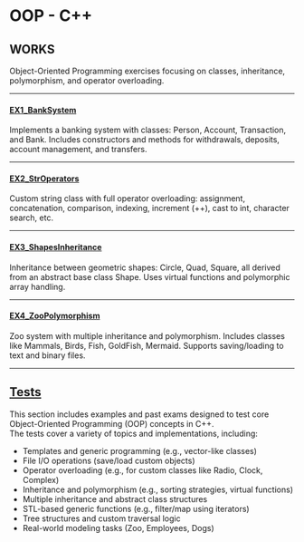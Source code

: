 # OOP - C++

## WORKS

Object-Oriented Programming exercises focusing on classes, inheritance, polymorphism, and operator overloading.

---

#### [EX1_BankSystem](#)  
Implements a banking system with classes: Person, Account, Transaction, and Bank. Includes constructors and methods for withdrawals, deposits, account management, and transfers.

---

#### [EX2_StrOperators](#)  
Custom string class with full operator overloading: assignment, concatenation, comparison, indexing, increment (++), cast to int, character search, etc.

---

#### [EX3_ShapesInheritance](#)  
Inheritance between geometric shapes: Circle, Quad, Square, all derived from an abstract base class Shape. Uses virtual functions and polymorphic array handling.

---

#### [EX4_ZooPolymorphism](#)  
Zoo system with multiple inheritance and polymorphism. Includes classes like Mammals, Birds, Fish, GoldFish, Mermaid. Supports saving/loading to text and binary files.

---

## [Tests](#)

This section includes examples and past exams designed to test core Object-Oriented Programming (OOP) concepts in C++.  
The tests cover a variety of topics and implementations, including:

- Templates and generic programming (e.g., vector-like classes)
- File I/O operations (save/load custom objects)
- Operator overloading (e.g., for custom classes like Radio, Clock, Complex)
- Inheritance and polymorphism (e.g., sorting strategies, virtual functions)
- Multiple inheritance and abstract class structures
- STL-based generic functions (e.g., filter/map using iterators)
- Tree structures and custom traversal logic
- Real-world modeling tasks (Zoo, Employees, Dogs)
